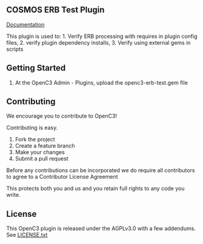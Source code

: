 ## COSMOS ERB Test Plugin

[Documentation](https://openc3.com)

This plugin is used to: 1. Verify ERB processing with requires in plugin config files, 2. verify plugin dependency installs, 3. Verify using external gems in scripts

## Getting Started

1.  At the OpenC3 Admin - Plugins, upload the openc3-erb-test.gem file

## Contributing

We encourage you to contribute to OpenC3!

Contributing is easy.

1. Fork the project
2. Create a feature branch
3. Make your changes
4. Submit a pull request

Before any contributions can be incorporated we do require all contributors to agree to a Contributor License Agreement

This protects both you and us and you retain full rights to any code you write.

## License

This OpenC3 plugin is released under the AGPLv3.0 with a few addendums. See [LICENSE.txt](LICENSE.txt)
